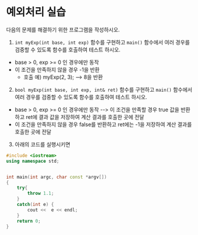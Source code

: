 # 예외처리 실습

다음의 문제를 해결하기 위한 프로그램을 작성하시오.

1. ``int myExp(int base, int exp)`` 함수를 구현하고 ```main()``` 함수에서 여러 경우를 검중할 수 있도록 함수를 호출하여 테스트 하시오.
* base > 0, exp >= 0  인 경우에만 동작
* 이 조건을 만족하지 않을 경우 -1을 반환
  - 호출 예) myExp(2, 3); --> 8을 반환 
  
 
2. ``bool myExp(int base, int exp, int& ret)`` 함수를 구현하고 ```main()``` 함수에서 여러 경우를 검중할 수 있도록 함수를 호출하여 테스트 하시오.
* base > 0, exp >= 0  인 경우에만 동작 --> 이 조건을 만족할 경우 true 값을 반환하고 ret에 결과 값을 저장하여 계산 결과를 호출한 곳에 전달
* 이 조건을 만족하지 않을 경우 false를 반환하고 ret에는 -1을 저장하여 계산 결과를 호출한 곳에 전달

3. 아래의 코드를 실행시키면 

```cpp
#include <iostream>
using namespace std;


int main(int argc, char const *argv[])
{
	try{
  		throw 1.1;
  	}
  	catch(int e) {
  		cout <<  e << endl;
  	}
	return 0;
}
```
